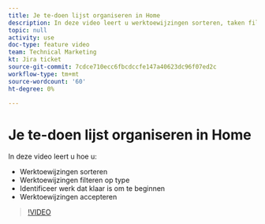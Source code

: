 ```yaml
---
title: Je te-doen lijst organiseren in Home
description: In deze video leert u werktoewijzingen sorteren, taken filteren op type, werk identificeren dat gereed is om te starten en werktoewijzingen accepteren.
topic: null
activity: use
doc-type: feature video
team: Technical Marketing
kt: Jira ticket
source-git-commit: 7cdce710ecc6fbcdccfe147a40623dc96f07ed2c
workflow-type: tm+mt
source-wordcount: '60'
ht-degree: 0%

---
```


# Je te-doen lijst organiseren in Home

In deze video leert u hoe u:

* Werktoewijzingen sorteren
* Werktoewijzingen filteren op type
* Identificeer werk dat klaar is om te beginnen
* Werktoewijzingen accepteren

>[!VIDEO](https://video.tv.adobe.com/v/335099/?quality=12)
